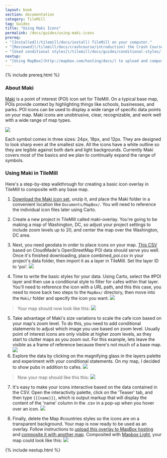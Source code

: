 ```yaml
---
layout: book
section: documentation
category: TileMill
tag: Guides
title: "Using Maki Icons"
permalink: /docs/guides/using-maki-icons
prereq:
- "[Installed](/tilemill/docs/install) TileMill on your computer."
- "[Reviewed](/tilemill/docs/crashcourse/introduction) the Crash Course."
- "[Used conditional styles](/tilemill/docs/guides/conditional-styles/) to control the appearance of points based on data."
nextup:
- "[Using MapBox](http://mapbox.com/hosting/docs/) to upload and composite your map."
---
```


{% include prereq.html %}

### About Maki
[Maki](http://mapbox.com/maki) is a point of interest (POI) icon set for TileMill. On a typical base map, POIs provide context by highlighting things like schools, businesses, and parks. POI icons can be used to display a wide range of specific data points on your map. Maki icons are unobtrusive, clear, recognizable, and work well with a wide range of map types. 

![](/tilemill/assets/pages/maki-1.png)

Each symbol comes in three sizes: 24px, 18px, and 12px. They are designed to look sharp even at the smallest size. All the icons have a white outline so they are legible against both dark and light backgrounds. Currently Maki covers most of the basics and we plan to continually expand the range of symbols.

### Using Maki in TileMill

Here's a step-by-step walkthrough for creating a basic icon overlay in TileMill to composite with any base map.

1. [Download the Maki icon set](https://github.com/mapbox/maki/raw/master/maki.zip), unzip it, and place the Maki folder in a convenient location like `Documents/MapBox/`. You will need to reference the individual icon files later using Carto.

2. Create a new project in TileMill called maki-overlay. You're going to be making a map of Washington, DC, so adjust your project settings to include zoom levels up to 20, and center the map over the Washington, DC area.

3. Next, you need geodata in order to place icons on your map. [This CSV](https://github.com/mapbox/tilemill/raw/maki-docs/assets/pages/combined_poi.csv) based on CloudMade's OpenStreetMap POI data should serve you well. Once it's finished downloading, place combined_poi.csv in your project's data folder, then import it as a layer in TileMill. Set the layer ID to 'poi'.
![](/tilemill/assets/pages/maki-2.png)

4. Time to write the basic styles for your data. Using Carto, select the #POI layer and then use a conditional style to filter for cafes within that layer. You'll need to reference the icon with a URL path, and this this case, you need to move back two steps to the `MapBox/` directory, then move into the `Maki/` folder and specify the icon you want.
![](/tilemill/assets/pages/maki-3.png)
> Your map should now look like this:
![](/tilemill/assets/pages/maki-3-2.png) 

5. Take advantage of Maki's size variations to scale the cafe icon based on your map's zoom level. To do this, you need to add conditional statements to adjust which image you use based on zoom level. Usually point of interest icons are only visible at higher zoom levels, as they start to clutter maps as you zoom out. For this example, lets leave the visible as a frame of reference because there's not much of a base map.
![](/tilemill/assets/pages/maki-4.png)
6. Explore the data by clicking on the magnifying glass in the layers palette and experiment with your conditional statements. On my map, I decided to show pubs in addition to cafes.
![](/tilemill/assets/pages/maki-5.png)
> Now your map should like this this: 
![](/tilemill/assets/pages/maki-5-2.png)

7. It's easy to make your icons interactive based on the data contained in the CSV. Open the interactivity palette, click on the 'Teaser' tab, and then type `{{{name}}}`, which is output markup that will display the content of the 'name' column in the .csv in a pop-up when you hover over an icon.
![](/tilemill/assets/pages/maki-6.png)

8. Finally, delete the Map #countries styles so the icons are on a transparent background. Your map is now ready to be used as an overlay. Follow instructions to [upload this overlay to MapBox hosting](http://mapbox.com/hosting/uploading/) and [composite it with another map](http://mapbox.com/hosting/compositing/). Composited with [Mapbox Light](https://tiles.mapbox.com/mapbox/map/mapbox-light), your map could look like this:
![](/tilemill/assets/pages/maki-8.png)

{% include nextup.html %}
